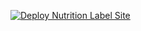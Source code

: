 [![Deploy Nutrition Label Site](https://github.com/nuoxoxo/sneak/actions/workflows/astro.yml/badge.svg)](https://github.com/nuoxoxo/sneak/actions/workflows/astro.yml)
